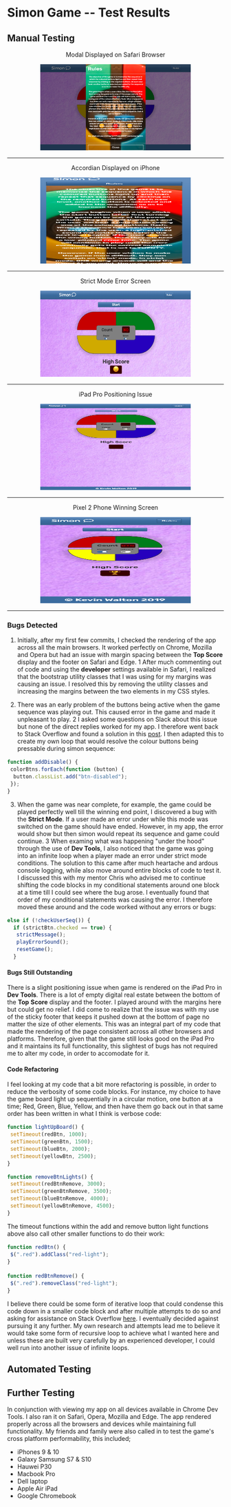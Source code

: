 <p align="center">
  <h1>Simon Game -- Test Results</h1>
</p>


## Manual Testing
<p align="center">
    Modal Displayed on Safari Browser
</p>
<p align="center">
    <img src="Testing/screenshots/Safari-Modal.png" alt="modal screen on safari" width="350" height="200">
</p>

____

<p align="center">
   Accordian Displayed on iPhone  
</p>
<p align="center">
    <img src="Testing/screenshots/iPhone-Accordian.png" alt="iphone accordian" width="350" height="200">
</p>

____

<p align="center">
    Strict Mode Error Screen
</p>
<p align="center">
    <img src="Testing/screenshots/Strict-Mode-Error.png" alt="strict mode error screen" width="350" height="200">
</p>

____

<p align="center">
    iPad Pro Positioning Issue
</p>
<p align="center">
    <img src="Testing/screenshots/iPad-Pro.png" alt="app displayed on ipad pro" width="350" height="200">
</p>

____

<p align="center">
    Pixel 2 Phone Winning Screen
</p>
<p align="center">
    <img src="Testing/screenshots/Pixel2-Win.png" alt="winner screen on pixel 2 phone" width="350" height="200">
</p>

____

### Bugs Detected
1. Initially, after my first few commits, I checked the rendering of the app across all the main browsers. It worked perfectly on Chrome, Mozilla and Opera but
had an issue with margin spacing between the **Top Score** display and the footer on Safari and Edge. 
  1 After much commenting out of code and using the **developer** settings available in Safari, I realized that the bootstrap utility classes that I was using 
    for my margins was causing an issue. I resolved this by removing the utility classes and increasing the margins between the two elements in my CSS styles.

2. There was an early problem of the buttons being active when the game sequence was playing out. This caused error in the game and made it unpleasant to play.
  2 I asked some questions on Slack about this issue but none of the direct replies worked for my app. I therefore went back to Stack Overflow and found a 
    solution in this [post](https://stackoverflow.com/questions/13831601/disabling-and-enabling-a-html-input-button). I then adapted this to create my own loop
    that would resolve the colour buttons being pressable during simon sequence:

```javascript
function addDisable() {
 colorBtns.forEach(function (button) {
  button.classList.add("btn-disabled");
 });
}
```

3. When the game was near complete, for example, the game could be played perfectly well till the winning end point, I discovered a bug with the **Strict Mode**.
    If a user made an error under while this mode was switched on the game should have ended. However, in my app, the error would show but then simon would
    repeat its sequence and game could continue.
  3 When examing what was happening "under the hood" through the use of **Dev Tools**, I also noticed that the game was going into an infinite loop when a player
    made an error under strict mode conditions. The solution to this came after much heartache and ardous console logging, while also move around entire blocks of
    code to test it. I discussed this with my mentor Chris who advised me to continue shifting the code blocks in my conditional statements around one block at a
    time till I could see where the bug arose. I eventually found that order of my conditional statements was causing the error. I therefore moved these around and
    the code worked without any errors or bugs:

```javascript
else if (!checkUserSeq()) {
  if (strictBtn.checked == true) {
   strictMessage();
   playErrorSound();
   resetGame();
  }
```

#### Bugs Still Outstanding
There is a slight positioning issue when game is rendered on the iPad Pro in **Dev** **Tools**. There is a lot of empty digital real estate between the bottom of
the **Top** **Score** display and the footer. I played around with the margins here but could get no relief. I did come to realize that the issue was with my use
of the sticky footer that keeps it pushed down at the bottom of page no matter the size of other elements. This was an integral part of my code that made the
rendering of the page consistent across all other browsers and platforms. Therefore, given that the game still looks good on the iPad Pro and it maintains its
full functionality, this slightest of bugs has not required me to alter my code, in order to accomodate for it.

#### Code Refactoring
I feel looking at my code that a bit more refactoring is possible, in order to reduce the verbosity of some code blocks. For instance, my choice to have the game
board light up sequentially in a circular motion, one button at a time; Red, Green, Blue, Yellow, and then have them go back out in that same order has been written
in what I think is verbose code:

```javascript
function lightUpBoard() {
 setTimeout(redBtn, 1000);
 setTimeout(greenBtn, 1500);
 setTimeout(blueBtn, 2000);
 setTimeout(yellowBtn, 2500);
}
```
```javascript
function removeBtnLights() {
 setTimeout(redBtnRemove, 3000);
 setTimeout(greenBtnRemove, 3500);
 setTimeout(blueBtnRemove, 4000);
 setTimeout(yellowBtnRemove, 4500);
}
```

The timeout functions within the add and remove button light functions above also call other smaller functions to do their work:

```javascript
function redBtn() {
 $(".red").addClass("red-light");
}

function redBtnRemove() {
 $(".red").removeClass("red-light");
}
```

I believe there could be some form of iterative loop that could condense this code down in a smaller code block and after multiple
attempts to do so and asking for assistance on Stack Overflow [here](https://stackoverflow.com/questions/55514399/how-to-append-to-one-specific-class-amongst-multiple-class-in-an-element). I eventually decided against
pursuing it any further. My own research and attempts lead me to believe it would take some form of recursive loop to achieve what I 
wanted here and unless these are built very carefully by an experienced developer, I could well run into another issue of infinite loops.

## Automated Testing

## Further Testing
In conjunction with viewing my app on all devices available in Chrome Dev Tools. I also ran it on Safari, Opera, Mozilla and Edge. The app rendered properly
across all the browsers and devices while maintaining full functionality. My friends and family were also called in to test the game's cross platform
performability, this included; 

* iPhones 9 & 10
* Galaxy Samsung S7 & S10
* Hauwei P30
* Macbook Pro
* Dell laptop
* Apple Air iPad
* Google Chromebook

